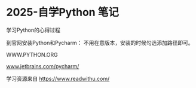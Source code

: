 # 2025-自学Python 笔记
学习Python的心得过程

到官网安装Python和Pycharm：
  不用在意版本，安装的时候勾选添加路径即可。
 
  WWW.PYTHON.ORG
  
  www.jetbrains.com/pycharm/

  学习资源来自 https://www.readwithu.com/
